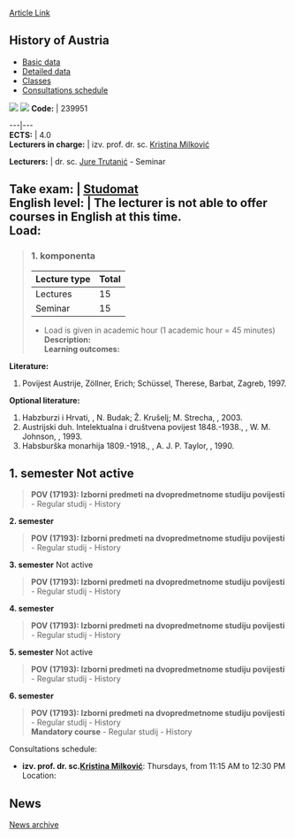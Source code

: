 [Article Link](https://www.fhs.hr/en/course/hoa_b)

## History of Austria
  * [Basic data](https://www.fhs.hr/en/course/hoa_b#v1id-523780_724342_1_0 "Basic data")
  * [Detailed data](https://www.fhs.hr/en/course/hoa_b#v1id-523780_724342_1_1 "Detailed data")
  * [Classes](https://www.fhs.hr/en/course/hoa_b#v1id-523780_724342_1_2 "Classes")
  * [Consultations schedule](https://www.fhs.hr/en/course/hoa_b#v1id-523780_724342_1_3 "Consultations schedule")


[![](https://www.fhs.hr/img/flags/gif/hr.gif)](https://www.fhs.hr/predmet/povaus_a) [![](https://www.fhs.hr/img/flags/gif/gb.gif)](https://www.fhs.hr/en/course/hoa_b)
**Code:** |  239951  
  
---|---  
**ECTS:** |  4.0   
**Lecturers in charge:** |  izv. prof. dr. sc. [Kristina Milković](https://www.fhs.hr/staff/kristina.milkovic)   
  
**Lecturers:** |  dr. sc. [Jure Trutanić](https://www.fhs.hr/djelatnik/jure.trutanic) - Seminar  
  
**Take exam:** |  [Studomat](http://www.isvu.hr/studomat)  
**English level:** |  The lecturer is not able to offer courses in English at this time.   
**Load:**  
---  
> ### 1. komponenta
> | Lecture type | Total  
> ---|---  
> Lectures | 15  
> Seminar | 15  
> * Load is given in academic hour (1 academic hour = 45 minutes)   
**Description:**  
> **Learning outcomes:**  

  
**Literature:**  
  1. Povijest Austrije, Zöllner, Erich; Schüssel, Therese, Barbat, Zagreb, 1997. 

  
**Optional literature:**  
  1. Habzburzi i Hrvati, , N. Budak; Ž. Krušelj; M. Strecha, , 2003.
  2. Austrijski duh. Intelektualna i društvena povijest 1848.-1938., , W. M. Johnson, , 1993.
  3. Habsburška monarhija 1809.-1918., , A. J. P. Taylor, , 1990.

  
**1. semester** Not active  
---  
> **POV (17193): Izborni predmeti na dvopredmetnome studiju povijesti** - Regular studij - History  
>   
  
**2. semester**  
> **POV (17193): Izborni predmeti na dvopredmetnome studiju povijesti** - Regular studij - History  
>   
  
**3. semester** Not active  
> **POV (17193): Izborni predmeti na dvopredmetnome studiju povijesti** - Regular studij - History  
>   
  
**4. semester**  
> **POV (17193): Izborni predmeti na dvopredmetnome studiju povijesti** - Regular studij - History  
>   
  
**5. semester** Not active  
> **POV (17193): Izborni predmeti na dvopredmetnome studiju povijesti** - Regular studij - History  
>   
  
**6. semester**  
> **POV (17193): Izborni predmeti na dvopredmetnome studiju povijesti** - Regular studij - History  
>  **Mandatory course** - Regular studij - History  
>   
Consultations schedule: 
  * **izv. prof. dr. sc.[Kristina Milković](https://www.fhs.hr/staff/kristina.milkovic)**: 
Thursdays, from 11:15 AM to 12:30 PM
Location: 


## News
[News archive](https://www.fhs.hr/en/course/hoa_b?@=21izy#news_122347 "News archive")
